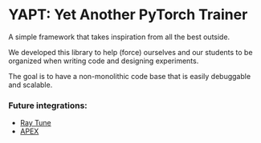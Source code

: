 # YAPT: Yet Another PyTorch Trainer

A simple framework that takes inspiration from all the best outside.

We developed this library to help (force) ourselves and our students to be organized when writing code and designing experiments. 

The goal is to have a non-monolithic code base that is easily debuggable and scalable.

### Future integrations:
- [Ray Tune](https://ray.readthedocs.io/en/latest/tune.html) 
- [APEX](https://github.com/NVIDIA/apex)

